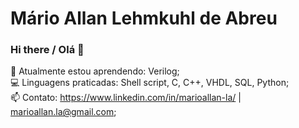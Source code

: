 # Mário Allan Lehmkuhl de Abreu
### Hi there / Olá 👋

🌱 Atualmente estou aprendendo: Verilog;
<br>
💻 Linguagens praticadas: Shell script, C, C++, VHDL, SQL, Python;
<br>
📫 Contato: https://www.linkedin.com/in/marioallan-la/ | marioallan.la@gmail.com;


<!--
**marioallan/marioallan** is a ✨ _special_ ✨ repository because its `README.md` (this file) appears on your GitHub profile.

Here are some ideas to get you started:

- 🔭 I’m currently working on ...
- 🌱 I’m currently learning ...
- 👯 I’m looking to collaborate on ...
- 🤔 I’m looking for help with ...
- 💬 Ask me about ...
- 📫 How to reach me: ...
- 😄 Pronouns: ...
- ⚡ Fun fact: ...
-->
